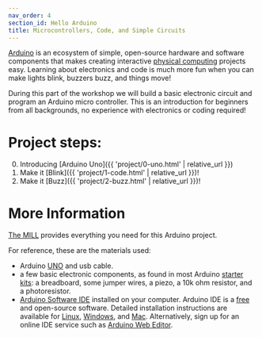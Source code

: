 ```yaml
---
nav_order: 4
section_id: Hello Arduino
title: Microcontrollers, Code, and Simple Circuits
---
```


[Arduino](https://www.arduino.cc/) is an ecosystem of simple, open-source hardware and software components that makes creating interactive [physical computing](https://en.wikipedia.org/wiki/Physical_computing) projects easy.
Learning about electronics and code is much more fun when you can make lights blink, buzzers buzz, and things move!

During this part of the workshop we will build a basic electronic circuit and program an Arduino micro controller. 
This is an introduction for beginners from all backgrounds, no experience with electronics or coding required!

# Project steps:

0. Introducing [Arduino Uno]({{ 'project/0-uno.html' | relative_url }})
1. Make it [Blink]({{ 'project/1-code.html' | relative_url }})!
2. Make it [Buzz]({{ 'project/2-buzz.html' | relative_url }})!

# More Information

[The MILL](http://www.lib.uidaho.edu/mill) provides everything you need for this Arduino project.

For reference, these are the materials used:

- Arduino [UNO](https://store.arduino.cc/usa/arduino-uno-rev3) and usb cable.
- a few basic electronic components, as found in most Arduino [starter kits](https://store.arduino.cc/usa/arduino-starter-kit): a breadboard, some jumper wires, a piezo, a 10k ohm resistor, and a photoresistor.
- [Arduino Software IDE](https://www.arduino.cc/en/Main/Software) installed on your computer. Arduino IDE is a [free](https://www.gnu.org/philosophy/free-sw.en.html) and open-source software. Detailed installation instructions are available for [Linux](https://www.arduino.cc/en/Guide/Linux), [Windows](https://www.arduino.cc/en/Guide/Windows), and [Mac](https://www.arduino.cc/en/Guide/MacOSX). Alternatively, sign up for an online IDE service such as [Arduino Web Editor](https://create.arduino.cc/editor).
